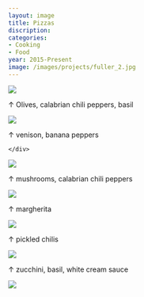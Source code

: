 ```yaml
---
layout: image
title: Pizzas
discription:
categories:
- Cooking
- Food
year: 2015-Present
image: /images/projects/fuller_2.jpg
---
```


<div class="images-left">
    <img src="/play/images/pizza_01.jpg">
    <p>&uarr; Olives, calabrian chili peppers, basil</p>
    </div>

<div class="images-right">
    <img src="/play/images/pizza_02.jpg">
        <p>&uarr; venison, banana peppers</p>

    </div>

<div class="images-left">
    <img src="/play/images/pizza_03.jpg">
        <p>&uarr; mushrooms, calabrian chili peppers</p>
    </div>

<div class="images-right">
    <img src="/play/images/pizza_04.jpg">
        <p>&uarr; margherita </p>
    </div>

<div class="images-left">
    <img src="/play/images/pizza_05.jpg">
    <p>&uarr; pickled chilis </p>
    </div>

<div class="images-right">
    <img src="/play/images/pizza_06.jpg">
    <p>&uarr; zucchini, basil, white cream sauce</p>
    </div>

<img src="/play/images/pizza_07.jpg">
